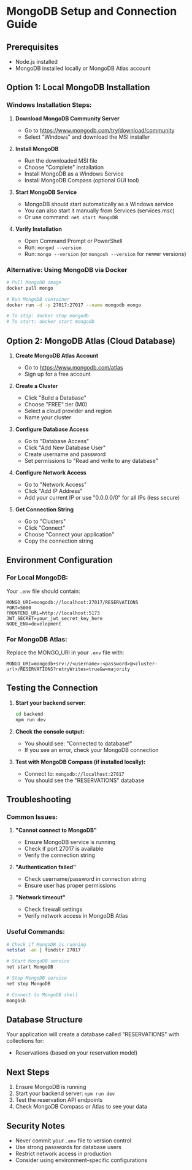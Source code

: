 # MongoDB Setup and Connection Guide

## Prerequisites
- Node.js installed
- MongoDB installed locally or MongoDB Atlas account

## Option 1: Local MongoDB Installation

### Windows Installation Steps:

1. **Download MongoDB Community Server**
   - Go to https://www.mongodb.com/try/download/community
   - Select "Windows" and download the MSI installer

2. **Install MongoDB**
   - Run the downloaded MSI file
   - Choose "Complete" installation
   - Install MongoDB as a Windows Service
   - Install MongoDB Compass (optional GUI tool)

3. **Start MongoDB Service**
   - MongoDB should start automatically as a Windows service
   - You can also start it manually from Services (services.msc)
   - Or use command: `net start MongoDB`

4. **Verify Installation**
   - Open Command Prompt or PowerShell
   - Run: `mongod --version`
   - Run: `mongo --version` (or `mongosh --version` for newer versions)

### Alternative: Using MongoDB via Docker
```bash
# Pull MongoDB image
docker pull mongo

# Run MongoDB container
docker run -d -p 27017:27017 --name mongodb mongo

# To stop: docker stop mongodb
# To start: docker start mongodb
```

## Option 2: MongoDB Atlas (Cloud Database)

1. **Create MongoDB Atlas Account**
   - Go to https://www.mongodb.com/atlas
   - Sign up for a free account

2. **Create a Cluster**
   - Click "Build a Database"
   - Choose "FREE" tier (M0)
   - Select a cloud provider and region
   - Name your cluster

3. **Configure Database Access**
   - Go to "Database Access"
   - Click "Add New Database User"
   - Create username and password
   - Set permissions to "Read and write to any database"

4. **Configure Network Access**
   - Go to "Network Access"
   - Click "Add IP Address"
   - Add your current IP or use "0.0.0.0/0" for all IPs (less secure)

5. **Get Connection String**
   - Go to "Clusters"
   - Click "Connect"
   - Choose "Connect your application"
   - Copy the connection string

## Environment Configuration

### For Local MongoDB:
Your `.env` file should contain:
```
MONGO_URI=mongodb://localhost:27017/RESERVATIONS
PORT=5000
FRONTEND_URL=http://localhost:5173
JWT_SECRET=your_jwt_secret_key_here
NODE_ENV=development
```

### For MongoDB Atlas:
Replace the MONGO_URI in your `.env` file with:
```
MONGO_URI=mongodb+srv://<username>:<password>@<cluster-url>/RESERVATIONS?retryWrites=true&w=majority
```

## Testing the Connection

1. **Start your backend server:**
   ```bash
   cd backend
   npm run dev
   ```

2. **Check the console output:**
   - You should see: "Connected to database!"
   - If you see an error, check your MongoDB connection

3. **Test with MongoDB Compass (if installed locally):**
   - Connect to: `mongodb://localhost:27017`
   - You should see the "RESERVATIONS" database

## Troubleshooting

### Common Issues:

1. **"Cannot connect to MongoDB"**
   - Ensure MongoDB service is running
   - Check if port 27017 is available
   - Verify the connection string

2. **"Authentication failed"**
   - Check username/password in connection string
   - Ensure user has proper permissions

3. **"Network timeout"**
   - Check firewall settings
   - Verify network access in MongoDB Atlas

### Useful Commands:

```bash
# Check if MongoDB is running
netstat -an | findstr 27017

# Start MongoDB service
net start MongoDB

# Stop MongoDB service
net stop MongoDB

# Connect to MongoDB shell
mongosh
```

## Database Structure

Your application will create a database called "RESERVATIONS" with collections for:
- Reservations (based on your reservation model)

## Next Steps

1. Ensure MongoDB is running
2. Start your backend server: `npm run dev`
3. Test the reservation API endpoints
4. Check MongoDB Compass or Atlas to see your data

## Security Notes

- Never commit your `.env` file to version control
- Use strong passwords for database users
- Restrict network access in production
- Consider using environment-specific configurations
